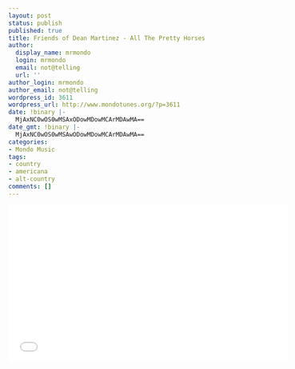 ```yaml
---
layout: post
status: publish
published: true
title: Friends of Dean Martinez - All The Pretty Horses
author:
  display_name: mrmondo
  login: mrmondo
  email: not@telling
  url: ''
author_login: mrmondo
author_email: not@telling
wordpress_id: 3611
wordpress_url: http://www.mondotunes.org/?p=3611
date: !binary |-
  MjAxNC0wOS0wMSAxODowMDowMCArMDAwMA==
date_gmt: !binary |-
  MjAxNC0wOS0wMSAwODowMDowMCArMDAwMA==
categories:
- Mondo Music
tags:
- country
- americana
- alt-country
comments: []
---
```

<iframe width="560" height="315" src="//www.youtube.com/embed/96io5969Xpo" frameborder="0"> </iframe>
